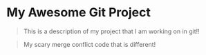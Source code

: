 # My Awesome Git Project

> This is a description of my project that I am working on in git!!

>My scary merge conflict code that is different!
